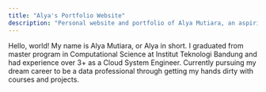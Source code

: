 ```yaml
---
title: "Alya's Portfolio Website"
description: "Personal website and portfolio of Alya Mutiara, an aspiring data professional"
---
```


Hello, world! My name is Alya Mutiara, or Alya in short. I graduated from master program in Computational Science at Institut Teknologi Bandung and had experience over 3+ as a Cloud System Engineer. Currently pursuing my dream career to be a data professional through getting my hands dirty with courses and projects.